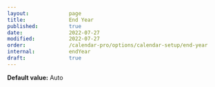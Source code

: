 ```yaml
---
layout:             page
title:              End Year
published:          true
date:               2022-07-27
modified:           2022-07-27
order:              /calendar-pro/options/calendar-setup/end-year
internal:           endYear
draft:              true
---
```

**Default value:** Auto